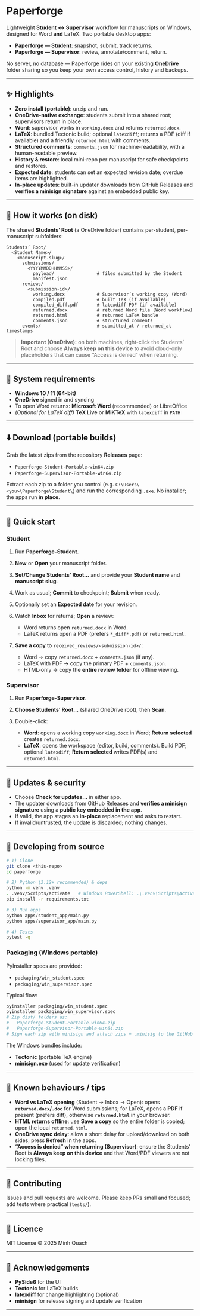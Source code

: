 # Paperforge

Lightweight **Student ↔ Supervisor** workflow for manuscripts on Windows, designed for Word **and** LaTeX.
Two portable desktop apps:

* **Paperforge — Student**: snapshot, submit, track returns.
* **Paperforge — Supervisor**: review, annotate/comment, return.

No server, no database — Paperforge rides on your existing **OneDrive** folder sharing so you keep your own access control, history and backups.

---

## ✨ Highlights

* **Zero install (portable)**: unzip and run.
* **OneDrive-native exchange**: students submit into a shared root; supervisors return in place.
* **Word**: supervisor works in `working.docx` and returns `returned.docx`.
* **LaTeX**: bundled Tectonic build; optional `latexdiff`; returns a PDF (diff if available) and a friendly `returned.html` with comments.
* **Structured comments**: `comments.json` for machine-readability, with a human-readable preview.
* **History & restore**: local mini-repo per manuscript for safe checkpoints and restores.
* **Expected date**: students can set an expected revision date; overdue items are highlighted.
* **In-place updates**: built-in updater downloads from GitHub Releases and **verifies a minisign signature** against an embedded public key.

---

## 📁 How it works (on disk)

The shared **Students’ Root** (a OneDrive folder) contains per-student, per-manuscript subfolders:

```
Students’ Root/
  <Student Name>/
    <manuscript-slug>/
      submissions/
        <YYYYMMDDHHMMSS>/
          payload/                # files submitted by the Student
          manifest.json
      reviews/
        <submission-id>/
          working.docx            # Supervisor’s working copy (Word)
          compiled.pdf            # built TeX (if available)
          compiled_diff.pdf       # latexdiff PDF (if available)
          returned.docx           # returned Word file (Word workflow)
          returned.html           # returned LaTeX bundle
          comments.json           # structured comments
      events/                     # submitted_at / returned_at timestamps
```

> **Important (OneDrive):** on both machines, right-click the Students’ Root and choose **Always keep on this device** to avoid cloud-only placeholders that can cause “Access is denied” when returning.

---

## 🧰 System requirements

* **Windows 10 / 11 (64-bit)**
* **OneDrive** signed in and syncing
* To open Word returns: **Microsoft Word** (recommended) or LibreOffice
* *(Optional for LaTeX diff)* **TeX Live** or **MiKTeX** with `latexdiff` in `PATH`

---

## ⬇️ Download (portable builds)

Grab the latest zips from the repository **Releases** page:

* `Paperforge-Student-Portable-win64.zip`
* `Paperforge-Supervisor-Portable-win64.zip`

Extract each zip to a folder you control (e.g. `C:\Users\<you>\Paperforge\Student\`) and run the corresponding `.exe`.
No installer; the apps run **in place**.

---

## 🚀 Quick start

### Student

1. Run **Paperforge-Student**.
2. **New** or **Open** your manuscript folder.
3. **Set/Change Students’ Root…** and provide your **Student name** and **manuscript slug**.
4. Work as usual; **Commit** to checkpoint; **Submit** when ready.
5. Optionally set an **Expected date** for your revision.
6. Watch **Inbox** for returns; **Open** a review:

   * Word returns open `returned.docx` in Word.
   * LaTeX returns open a PDF (prefers `*_diff*.pdf`) or `returned.html`.
7. **Save a copy** to `received_reviews/<submission-id>/`:

   * Word → copy `returned.docx` + `comments.json` (if any).
   * LaTeX with PDF → copy the primary PDF + `comments.json`.
   * HTML-only → copy the **entire review folder** for offline viewing.

### Supervisor

1. Run **Paperforge-Supervisor**.
2. **Choose Students’ Root…** (shared OneDrive root), then **Scan**.
3. Double-click:

   * **Word**: opens a working copy `working.docx` in Word; **Return selected** creates `returned.docx`.
   * **LaTeX**: opens the workspace (editor, build, comments). Build PDF; optional `latexdiff`; **Return selected** writes PDF(s) and `returned.html`.

---

## 🔄 Updates & security

* Choose **Check for updates…** in either app.
* The updater downloads from GitHub Releases and **verifies a minisign signature** using a **public key embedded in the app**.
* If valid, the app stages an **in-place** replacement and asks to restart.
* If invalid/untrusted, the update is discarded; nothing changes.

---

## 🧪 Developing from source

```bash
# 1) Clone
git clone <this-repo>
cd paperforge

# 2) Python (3.12+ recommended) & deps
python -m venv .venv
. .venv/Scripts/activate   # Windows PowerShell: .\.venv\Scripts\Activate.ps1
pip install -r requirements.txt

# 3) Run apps
python apps/student_app/main.py
python apps/supervisor_app/main.py

# 4) Tests
pytest -q
```

### Packaging (Windows portable)

PyInstaller specs are provided:

* `packaging/win_student.spec`
* `packaging/win_supervisor.spec`

Typical flow:

```bash
pyinstaller packaging/win_student.spec
pyinstaller packaging/win_supervisor.spec
# Zip dist/ folders as:
#   Paperforge-Student-Portable-win64.zip
#   Paperforge-Supervisor-Portable-win64.zip
# Sign each zip with minisign and attach zips + .minisig to the GitHub release.
```

The Windows bundles include:

* **Tectonic** (portable TeX engine)
* **minisign.exe** (used for update verification)

---

## 🧩 Known behaviours / tips

* **Word vs LaTeX opening** (Student → Inbox → Open):
  opens **`returned.docx`/`.doc`** for Word submissions; for LaTeX, opens a **PDF** if present (prefers diff), otherwise **`returned.html`** in your browser.
* **HTML returns offline**: use **Save a copy** so the entire folder is copied; open the local `returned.html`.
* **OneDrive sync delay**: allow a short delay for upload/download on both sides; press **Refresh** in the apps.
* **“Access is denied” when returning (Supervisor)**: ensure the Students’ Root is **Always keep on this device** and that Word/PDF viewers are not locking files.

---

## 🤝 Contributing

Issues and pull requests are welcome. Please keep PRs small and focused; add tests where practical (`tests/`).

---

## 📜 Licence

MIT License © 2025 Minh Quach

---

## 🙏 Acknowledgements

* **PySide6** for the UI
* **Tectonic** for LaTeX builds
* **latexdiff** for change highlighting (optional)
* **minisign** for release signing and update verification

---
